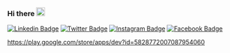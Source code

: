 ### Hi there <img src="https://media.giphy.com/media/hvRJCLFzcasrR4ia7z/giphy.gif" width="20px">

[![Linkedin Badge](https://img.shields.io/badge/-LinkedIn-0e76a8?style=flat-square&logo=Linkedin&logoColor=white)](https://linkedin.com/in/yasin1376)
[![Twitter Badge](https://img.shields.io/badge/-Twitter-00acee?style=flat-square&logo=Twitter&logoColor=white)](https://twitter.com/myasin1376)
[![Instagram Badge](https://img.shields.io/badge/-Instagram-e4405f?style=flat-square&logo=Instagram&logoColor=white)](https://instagram.com/yasin_mohdi/)
[![Facebook Badge](https://img.shields.io/badge/-Facebook-0088cc?style=flat-square&logo=Facebook&logoColor=white)](https://facebook.com/m.yasin.1376)

https://play.google.com/store/apps/dev?id=5828772007087954060

<!--
**yasin1376/yasin1376** is a ✨ _special_ ✨ repository because its `README.md` (this file) appears on your GitHub profile.

Here are some ideas to get you started:

- 🔭 I’m currently working on ...
- 🌱 I’m currently learning ...
- 👯 I’m looking to collaborate on ...
- 🤔 I’m looking for help with ...
- 💬 Ask me about ...
- 📫 How to reach me: ...
- 😄 Pronouns: ...
- ⚡ Fun fact: ...
-->
